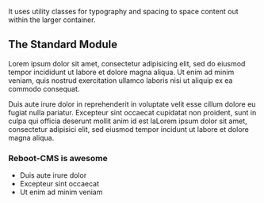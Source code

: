 <!-- rb:slice jumbotron 
{
    "headline": "Jumbotron",
    "lead": "This is a simple hero unit, a simple jumbotron-style component for calling extra attention to featured content or information.",
    "buttonText": "Learn more"
}
-->
It uses utility classes for typography and spacing to space content out within the larger container.

<!-- rb:slice standard -->
## The Standard Module

Lorem ipsum dolor sit amet, consectetur adipisicing elit, sed do eiusmod tempor incididunt ut 
labore et dolore magna aliqua. Ut enim ad minim veniam, quis nostrud exercitation ullamco 
laboris nisi ut aliquip ex ea commodo consequat. 

Duis aute irure dolor in reprehenderit in 
voluptate velit esse cillum dolore eu fugiat nulla pariatur. Excepteur sint occaecat cupidatat 
non proident, sunt in culpa qui officia deserunt mollit anim id est laLorem ipsum dolor sit amet, 
consectetur adipisici elit, sed eiusmod tempor incidunt ut labore et dolore magna aliqua.

### Reboot-CMS is awesome

- Duis aute irure dolor
- Excepteur sint occaecat
- Ut enim ad minim veniam



